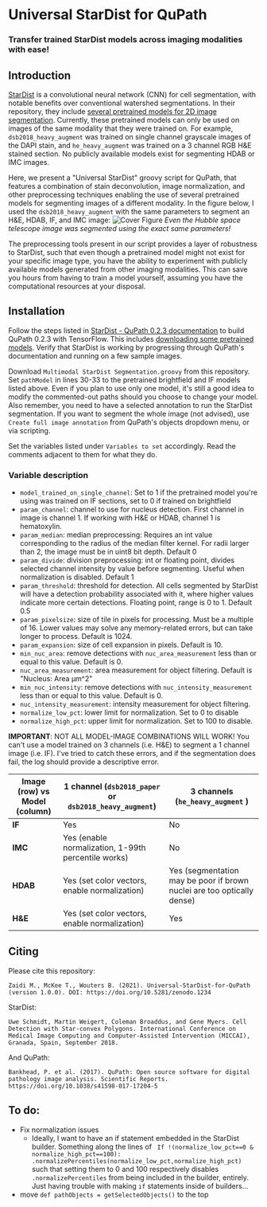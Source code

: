 # Universal StarDist for QuPath
### Transfer trained StarDist models across imaging modalities with ease!
## Introduction
[StarDist](https://github.com/stardist/stardist) is a convolutional neural network (CNN) for cell segmentation, with notable benefits over conventional watershed segmentations. In their repository, they include [several pretrained models for 2D image segmentation](https://github.com/stardist/stardist-imagej/tree/master/src/main/resources/models/2D). Currently, these pretrained models can only be used on images of the same modality that they were trained on. For example, `dsb2018_heavy_augment` was trained on single channel grayscale images of the DAPI stain, and `he_heavy_augment` was trained on a 3 channel RGB H&E stained section. No publicly available models exist for segmenting HDAB or IMC images.

Here, we present a "Universal StarDist" groovy script for QuPath, that features a combination of stain deconvolution, image normalization, and other preprocessing techniques enabling the use of several pretrained models for segmenting images of a different modality. In the figure below, I used the `dsb2018_heavy_augment` with the same parameters to segment an H&E, HDAB, IF, and IMC image:
![Cover Figure](https://user-images.githubusercontent.com/52012166/128095821-eb2e35ea-aff9-4b2c-b36b-3386c2b48e3a.png)
*Even the Hubble space telescope image was segmented using the exact same parameters!*

The preprocessing tools present in our script provides a layer of robustness to StarDist, such that even though a pretrained model might not exist for your specific image type, you have the ability to experiment with publicly available models generated from other imaging modalities. This can save you hours from having to train a model yourself, assuming you have the computational resources at your disposal.

## Installation
Follow the steps listed in [StarDist - QuPath 0.2.3 documentation](https://qupath.readthedocs.io/en/stable/docs/advanced/stardist.html) to build QuPath 0.2.3 with TensorFlow. This includes [downloading some pretrained models](https://github.com/stardist/stardist-imagej/tree/master/src/main/resources/models/2D). Verify that StarDist is working by progressing through QuPath's documentation and running on a few sample images.

Download `Multimodal StarDist Segmentation.groovy` from this repository. Set `pathModel` in lines 30-33 to the pretrained brightfield and IF models listed above. Even if you plan to use only one model, it's still a good idea to modify the commented-out paths should you choose to change your model. Also remember, you need to have a selected annotation to run the StarDist segmentation. If you want to segment the whole image (not advised), use `Create full image annotation` from QuPath's objects dropdown menu, or via scripting.

Set the variables listed under `Variables to set` accordingly. Read the comments adjacent to them for what they do.
### Variable description
- `model_trained_on_single_channel`: Set to 1 if the pretrained model you're using was trained on IF sections, set to 0 if trained on brightfield
- `param_channel`: channel to use for nucleus detection. First channel in image is channel 1. If working with H&E or HDAB, channel 1 is hematoxylin.
- `param_median`: median preprocessing: Requires an int value corresponding to the radius of the median filter kernel. For radii larger than 2, the image must be in uint8 bit depth. Default 0
- `param_divide`: division preprocessing: int or floating point, divides selected channel intensity by value before segmenting. Useful when normalization is disabled. Default 1
- `param_threshold`: threshold for detection. All cells segmented by StarDist will have a detection probability associated with it, where higher values indicate more certain detections. Floating point, range is 0 to 1. Default 0.5
- `param_pixelsize`: size of tile in pixels for processing. Must be a multiple of 16. Lower values may solve any memory-related errors, but can take longer to process. Default is 1024.
- `param_expansion`: size of cell expansion in pixels. Default is 10.
- `min_nuc_area`: remove detections with `nuc_area_measurement` less than or equal to this value. Default is 0.
- `nuc_area_measurement`: area measurement for object filtering. Default is "Nucleus: Area µm^2"
- `min_nuc_intensity`: remove detections with `nuc_intensity_measurement` less than or equal to this value. Default is 0.
- `nuc_intensity_measurement`: intensity measurement for object filtering.
- `normalize_low_pct`: lower limit for normalization. Set to 0 to disable
- `normalize_high_pct`: upper limit for normalization. Set to 100 to disable.

**IMPORTANT**: NOT ALL MODEL-IMAGE COMBINATIONS WILL WORK! You can't use a model trained on 3 channels (i.e. H&E) to segment a 1 channel image (i.e. IF). I've tried to catch these errors, and if the segmentation does fail, the log should provide a descriptive error.

| Image (row) vs Model (column)  | 1 channel (`dsb2018_paper` or `dsb2018_heavy_augment`) |3 channels (`he_heavy_augment` ) |
| ------------- | ------------- | ------------- |
| **IF**  | Yes  | No  |
| **IMC**  | Yes (enable normalization, 1-99th percentile works)  | No  |
| **HDAB**  | Yes (set color vectors, enable normalization)  | Yes (segmentation may be poor if brown nuclei are too optically dense)  |
| **H&E**  | Yes (set color vectors, enable normalization)  | Yes  |

## Citing
Please cite this repository:
```
Zaidi M., McKee T., Wouters B. (2021). Universal-StarDist-for-QuPath (version 1.0.0). DOI: https://doi.org/10.5281/zenodo.1234
```
StarDist:
```
Uwe Schmidt, Martin Weigert, Coleman Broaddus, and Gene Myers. Cell Detection with Star-convex Polygons. International Conference on Medical Image Computing and Computer-Assisted Intervention (MICCAI), Granada, Spain, September 2018.
```
And QuPath:
```
Bankhead, P. et al. (2017). QuPath: Open source software for digital pathology image analysis. Scientific Reports. https://doi.org/10.1038/s41598-017-17204-5
```
## To do:
- Fix normalization issues
  - Ideally, I want to have an if statement embedded in the StarDist builder. Something along the lines of ``` If !(normalize_low_pct==0 & normalize_high_pct==100): .normalizePercentiles(normalize_low_pct,normalize_high_pct)``` such that setting them to 0 and 100 respectively disables `.normalizePercentiles` from being included in the builder, entirely. Just having trouble with making `if` statements inside of builders...
- move `def pathObjects = getSelectedObjects()` to the top
